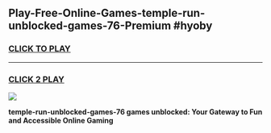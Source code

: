 
## Play-Free-Online-Games-temple-run-unblocked-games-76-Premium #hyoby
<h3>
<a href="https://premium.freeplayer.one?title=temple-run-unblocked-games-76&ref=8M">CLICK TO PLAY</a></h3>
<hr>

<h3>
<a href="https://premium.freeplayer.one?title=temple-run-unblocked-games-76&ref=8M">CLICK 2 PLAY</a>
  
</h3>

<a href="https://premium.freeplayer.one?title=temple-run-unblocked-games-76&ref=8M"><img src="https://clearcache.store/games.png"></a>


**temple-run-unblocked-games-76 games unblocked: Your Gateway to Fun and Accessible Online Gaming**
